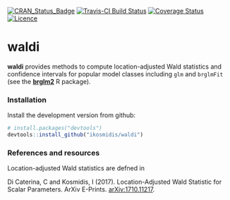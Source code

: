 [![CRAN_Status_Badge](http://www.r-pkg.org/badges/version/brglm2)](https://cran.r-project.org/package=waldi)
[![Travis-CI Build Status](https://travis-ci.org/ikosmidis/waldi.svg?branch=master)](https://travis-ci.org/ikosmidis/waldi)
[![Coverage Status](https://img.shields.io/codecov/c/github/ikosmidis/waldi/master.svg)](https://codecov.io/github/ikosmidis/waldi?branch=master)
[![Licence](https://img.shields.io/badge/licence-GPL--3-blue.svg)](https://www.gnu.org/licenses/gpl-3.0.en.html)


waldi
======

**waldi** provides methods to compute location-adjusted Wald statistics and confidence intervals for popular model classes including `glm` and `brglmFit` (see the [**brglm2**](https://cran.r-project.org/package=brglm2) R package).

### Installation

Install the development version from github:

``` r
# install.packages("devtools")
devtools::install_github("ikosmidis/waldi")
```

### References and resources
Location-adjusted Wald statistics are defned in

Di Caterina, C and Kosmidis, I (2017). Location-Adjusted Wald Statistic for Scalar Parameters. ArXiv E-Prints. [arXiv:1710.11217](https://arxiv.org/abs/1710.11217).
